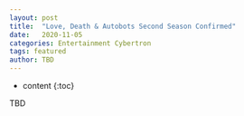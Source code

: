 ```yaml
---
layout: post
title:  "Love, Death & Autobots Second Season Confirmed"
date:   2020-11-05
categories: Entertainment Cybertron
tags: featured
author: TBD
---
```


* content
{:toc}

TBD